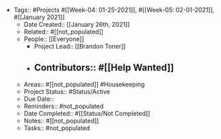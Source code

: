 - Tags:: #Projects #[[Week-04: 01-25-2021]], #[[Week-05: 02-01-2021]], #[[January 2021]]
    - Date Created:: [[January 26th, 2021]]
    - Related:: #[[not_populated]]
    - People:: [[Everyone]]
        - Project Lead:: [[Brandon Toner]]
        - Contributors:: #[[Help Wanted]]
            - 
    - Areas:: #[[not_populated]] #Housekeeping
    - Project Status:: #Status/Active
    - Due Date:: 
    - Reminders:: #not_populated
    - Date Completed:: #[[Status/Not Completed]]
    - Notes:: #[[not_populated]]
    - Tasks:: #not_populated
